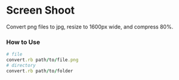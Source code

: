 # Screen Shoot

Convert png files to jpg, resize to 1600px wide, and compress 80%.

### How to Use
```rb
# file
convert.rb path/to/file.png
# directory
convert.rb path/to/folder
```

